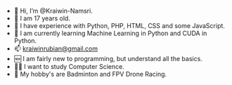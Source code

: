 - 👋 Hi, I’m @Kraiwin-Namsri.
- 🔞 I am 17 years old.
- 🧪 I have experience with Python, PHP, HTML, CSS and some JavaScript.
- 🌱 I am currently learning Machine Learning in Python and CUDA in Python.
- 📫 kraiwinrubian@gmail.com
- 🆕 I am fairly new to programming, but understand all the basics.
- 👨‍🎓 I want to study Computer Science.
- 🏸 My hobby's are Badminton and FPV Drone Racing.
